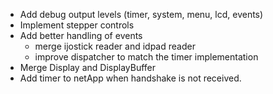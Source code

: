 - Add debug output levels (timer, system, menu, lcd, events)
- Implement stepper controls
- Add better handling of events
  - merge ijostick reader and idpad reader
  - improve dispatcher to match the timer implementation
- Merge Display and DisplayBuffer
- Add timer to netApp when handshake is not received.